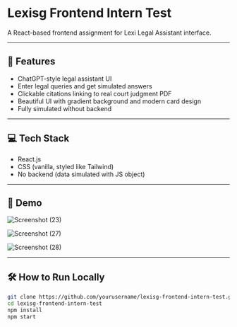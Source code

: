 # Lexisg Frontend Intern Test

A React-based frontend assignment for Lexi Legal Assistant interface.

---

## 🚀 Features

- ChatGPT-style legal assistant UI
- Enter legal queries and get simulated answers
- Clickable citations linking to real court judgment PDF
- Beautiful UI with gradient background and modern card design
- Fully simulated without backend

---

## 💻 Tech Stack

- React.js
- CSS (vanilla, styled like Tailwind)
- No backend (data simulated with JS object)

---

## 🧪 Demo

![Screenshot (23)](https://github.com/user-attachments/assets/30071ad8-4f52-4d3a-a7d3-126523dff88a)

![Screenshot (27)](https://github.com/user-attachments/assets/aed5e77a-1f7d-4bb4-8a33-2c1e4a5a6893)

![Screenshot (28)](https://github.com/user-attachments/assets/abce85cd-b953-4971-8298-5fcdf9edae57)

---

## 🛠️ How to Run Locally

```bash
git clone https://github.com/yourusername/lexisg-frontend-intern-test.git
cd lexisg-frontend-intern-test
npm install
npm start
